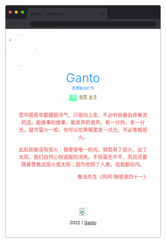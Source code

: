 <div style="border: 1px solid #9c9c9c;border-radius: 5px;overflow: hidden;">
  <div style="background-color: #202124;display: flex;align-items: center;padding-left: 10px;padding-top: 8px;">
    <i style="width: 10px;height: 10px;border-radius: 50%;background-color: #ff5b51;margin-bottom: 8px;"></i>
    <i style="width: 10px;height: 10px;border-radius: 50%;background-color: #e7c027;margin: 0px 10px;margin-bottom: 8px;"></i>
    <i style="width: 10px;height: 10px;border-radius: 50%;background-color: #51c22c;margin-right: 10px;margin-bottom: 8px;"></i>
    <div style="width: 240px;background-color: #35363a;padding: 6px 10px;display: flex;align-items: center;justify-content: space-between;border-radius: 10px 10px 0px 0px;">
      <span>Ganto | ganto.cn</span>
      <span style="font-size: 20px;">×</span>
    </div>
    <i style="font-style: normal;font-size: 14px;margin-left: 10px;margin-top: 2px;">＋</i>
  </div>
  <div style="background-color: #35363a;display: flex;align-items: center;padding: 4px;">
    <i style="font-style: normal;margin: 0 10px;">👈</i>
    <i style="font-style: normal;margin: 0 10px;">👉</i>
   	<span style="display: inline-block;width: 100%;background-color: #202124;padding: 0px 10px;border-radius: 20px;">https://ganto.cn</span>
    <i style="font-style: normal;">⭐</i>
  </div>
  <p style="margin-top: 20px;">
    <img style="width: 100px;height: 100px;border-radius: 50%;" src="https://heri.ganto.cn/images/avatar.jpeg" />
  </p>
  <div style="text-align: center;color: #1e90ff;">
  	<h1 style="font-size: 40px;font-weight: 300;padding: 0px;margin: 0px;">Ganto</h1>
  	<h3 style="font-size: 12px;font-weight: 300;padding: 0px;margin: 0px;">思想驱动行为</h3>
  </div>
  <div style="text-align: center;margin-top: 10px;">
    <span><a href="//ganto.cn" style="color: #37ff97;font-weight: 900;border-bottom: 4px solid #37ff97;">首页</a></span>
    <span><a href="//ganto.cn/#/bookmarks" style="color: #835e1d;">书签</a></span>
    <span><a href="//ganto.cn/#/about" style="color: #835e1d;">关于</a></span>
  </div>
  <div style="text-align: center;font-size: 16px;color: #e64a4a;padding: 20px 40px;min-height: 200px;">
    <p>
      愿中国青年都摆脱冷气，只是向上走，不必听自暴自弃者流的话。能做事的做事，能发声的发声。有一分热，发一分光，就令萤火一般，也可以在黑暗里发一点光，不必等候炬火。
    </p>
		<p>
      此后如竟没有炬火：我便是唯一的光。倘若有了炬火，出了太阳，我们自然心悦诚服的消失。不但毫无不平，而且还要随喜赞美这炬火或太阳；因为他照了人类，连我都在内。
    </p>
		<p style="text-align: right;">
      鲁迅先生《热风·随感录四十一》
    </p>
  </div>
  <div style="text-align: center;padding: 40px 0;">
    <p style="text-align: center;">
      <a href="https://travellings.link/">
        <img style="height: 25px;" src="https://camo.githubusercontent.com/e085f6210eff28ada41a2274003082167c32defe04337f59db02ee06fe484099/68747470733a2f2f74726176656c6c696e67732e6c696e6b2f6173736574732f6c6f676f2e676966" title="Travelling" />
      </a>
    </p>
    2022 / <a href="//ganto.cn">Ganto</a>
  </div>
</div>
